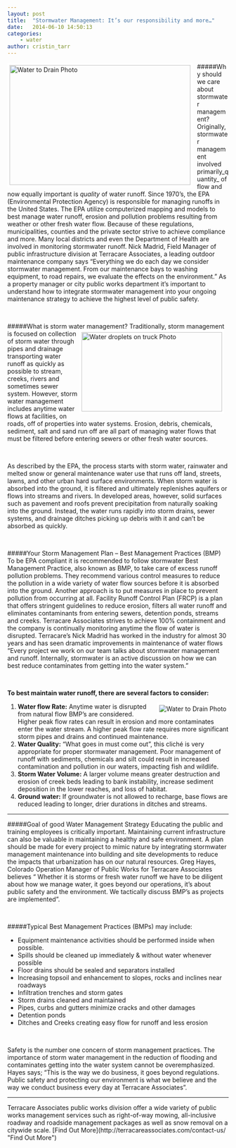 ```yaml
---
layout: post
title:  "Stormwater Management: It’s our responsibility and more…"
date:   2014-06-10 14:50:13
categories: 
    - water
author: cristin_tarr
---
```


<img src="{{ site.baseurl }}/images/blog/Water_to_drain.jpg" alt="Water to Drain Photo" width="412px" height="272px" style="float:left; border: 5px solid white; margin-right: 10px;">

#####Why should we care about stormwater management?  
Originally, stormwater management involved primarily_quantity_ of flow and now equally important is _quality_ of water runoff.  Since 1970’s, the EPA (Environmental Protection Agency) is responsible for managing runoffs in the United States. The EPA utilize computerized mapping and models to best manage water runoff, erosion and pollution problems resulting from weather or other fresh water flow. Because of these regulations, municipalities, counties and the private sector strive to achieve compliance and more.  Many local districts and even the Department of Health are involved in monitoring stormwater runoff. Nick Madrid, Field Manager of public infrastructure division at Terracare Associates, a leading outdoor maintenance company says “Everything we do each day we consider stormwater management.  From our maintenance bays to washing equipment, to road repairs, we evaluate the effects on the environment.”  As a property manager or city public works department it’s important to understand how to integrate stormwater management into your ongoing maintenance strategy to achieve the highest level of public safety.

<br>

#####What is storm water management?
<img src="{{ site.baseurl }}/images/blog/Water_droplets_on_truck.jpg" alt="Water droplets on truck Photo" width="320px" height="180px" style="float:right; border: 5px solid white; margin-right: 10px;">
Traditionally, storm management is focused on collection of storm water through pipes and drainage transporting water runoff as quickly as possible to stream, creeks, rivers and sometimes sewer system.  However, storm water management includes anytime water flows at facilities, on roads, off of properties into water systems.  Erosion, debris, chemicals, sediment, salt and sand run off are all part of managing water flows that must be filtered before entering sewers or other fresh water sources.  

<br>

As described by the EPA, the process starts with storm water, rainwater and melted snow or general maintenance water use that runs off land, streets, lawns, and other urban hard surface environments. When storm water is absorbed into the ground, it is filtered and ultimately replenishes aquifers or flows into streams and rivers. In developed areas, however, solid surfaces such as pavement and roofs prevent precipitation from naturally soaking into the ground. Instead, the water runs rapidly into storm drains, sewer systems, and drainage ditches picking up debris with it and can’t be absorbed as quickly.  

<br>

#####Your Storm Management Plan – Best Management Practices (BMP)
To be EPA compliant it is recommended to follow stormwater Best Management Practice, also known as BMP, to take care of excess runoff pollution problems.  They recommend various control measures to reduce the pollution in a wide variety of water flow sources before it is absorbed into the ground. Another approach is to put measures in place to prevent pollution from occurring at all.  Facility Runoff Control Plan (FRCP) is a plan that offers stringent guidelines to reduce erosion, filters all water runoff and eliminates contaminants from entering sewers, detention ponds, streams and creeks.  Terracare Associates strives to achieve 100% containment and the company is continually monitoring anytime the flow of water is disrupted.  Terracare’s Nick Madrid has worked in the industry for almost 30 years and has seen dramatic improvements in maintenance of water flows “Every project we work on our team talks about stormwater management  and runoff.  Internally, stormwater is an active discussion on how we can best reduce contaminates from getting into the water system.”  

<br>

**To best maintain water runoff, there are several factors to consider:**

<img src="{{ site.baseurl }}/images/blog/stormwater_managment.jpg" alt="Water to Drain Photo" style="float:right; border: 5px solid white; margin-left: 10px;">

1. **Water flow Rate:** Anytime water is disrupted from natural flow BMP’s are considered. Higher peak flow rates can result in erosion and more contaminates enter the water stream.   A higher peak flow rate requires more significant storm pipes and drains and continued maintenance.
2. **Water Quality:** “What goes in must come out”, this cliché is very appropriate for proper stormwater management.   Poor management of runoff with sediments, chemicals and silt could result in increased contamination and pollution in our waters, impacting fish and wildlife. 
3. **Storm Water Volume:** A larger volume means greater destruction and erosion of creek beds leading to bank instability, increase sediment deposition in the lower reaches, and loss of habitat.
4. **Ground water:** If groundwater is not allowed to recharge, base flows are reduced leading to longer, drier durations in ditches and streams.

<hr class="blog">

#####Goal of good Water Management Strategy
Educating the public and training employees is critically important.  Maintaining current infrastructure can also be valuable in maintaining a healthy and safe environment.  A plan should be made for every project to mimic nature by integrating stormwater management maintenance into building and site developments to reduce the impacts that urbanization has on our natural resources.  Greg Hayes, Colorado Operation Manager of Public Works for Terracare Associates believes “ Whether it is storms or fresh water runoff we have to be diligent about how we manage water, it goes beyond our operations, it’s about public safety and the environment.  We tactically discuss BMP’s as projects are implemented”.  

<br>

#####Typical Best Management Practices (BMPs) may include:
- Equipment maintenance activities should be performed inside when possible.
- Spills should be cleaned up immediately & without water whenever possible
- Floor drains should be sealed and separators installed
- Increasing topsoil and enhancement to slopes, rocks and inclines near roadways
- Infiltration trenches and storm gates
- Storm drains cleaned and maintained
- Pipes, curbs and gutters minimize cracks and other damages
- Detention ponds
- Ditches and Creeks creating easy flow for runoff and less erosion

<br>

Safety is the number one concern of storm management practices. The importance of storm water management in the reduction of flooding and contaminates getting into the water system cannot be overemphasized.   Hayes says; “This is the way we do business, it goes beyond regulations.  Public safety and protecting our environment is what we believe and the way we conduct business every day at Terracare Associates”.
<hr class="blog">
Terracare Associates public works division offer a wide variety of public works management services such as right-of-way mowing, all-inclusive roadway and roadside management packages as well as snow removal on a citywide scale. [Find Out More](http://terracareassociates.com/contact-us/ "Find Out More")


[jekyll-gh]: https://github.com/mojombo/jekyll
[jekyll]:    http://jekyllrb.com
